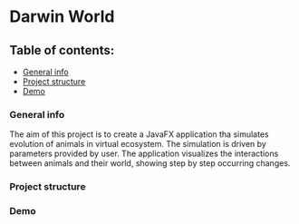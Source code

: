 # Darwin World
## Table of contents:
* [General info](#general-info)
* [Project structure](#project-structure)
* [Demo](#demo)
### General info
The aim of this project is to create a JavaFX application tha simulates evolution of animals in virtual ecosystem. 
The simulation is driven by parameters provided by user.
The application visualizes the interactions between animals and their world, showing step by step occurring changes.
### Project structure
### Demo
